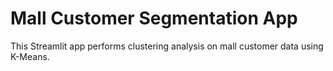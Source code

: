 # Mall Customer Segmentation App
This Streamlit app performs clustering analysis on mall customer data using K-Means.
